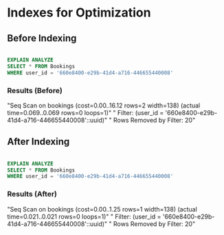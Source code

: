 # Indexes for Optimization

## Before Indexing

``` sql

EXPLAIN ANALYZE
SELECT * FROM Bookings
WHERE user_id = '660e8400-e29b-41d4-a716-446655440008'

```

### Results (Before)

"Seq Scan on bookings  (cost=0.00..16.12 rows=2 width=138) (actual time=0.069..0.069 rows=0 loops=1)"
"  Filter: (user_id = '660e8400-e29b-41d4-a716-446655440008'::uuid)"
"  Rows Removed by Filter: 20"

## After Indexing

``` sql

EXPLAIN ANALYZE
SELECT * FROM Bookings
WHERE user_id = '660e8400-e29b-41d4-a716-446655440008'

```

### Results (After)

"Seq Scan on bookings  (cost=0.00..1.25 rows=1 width=138) (actual time=0.021..0.021 rows=0 loops=1)"
"  Filter: (user_id = '660e8400-e29b-41d4-a716-446655440008'::uuid)"
"  Rows Removed by Filter: 20"
